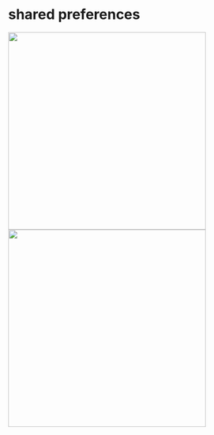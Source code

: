 # shared preferences
<p>
<img src="https://user-images.githubusercontent.com/95862182/217590561-42806607-438d-4b9c-8e8e-b95153e3142c.png" width = '400'/>
    <img src ='https://user-images.githubusercontent.com/95862182/217591494-1bc080f6-ab0c-4092-a4dc-01d8d23cf92c.png' width = '400'/>
</p>
